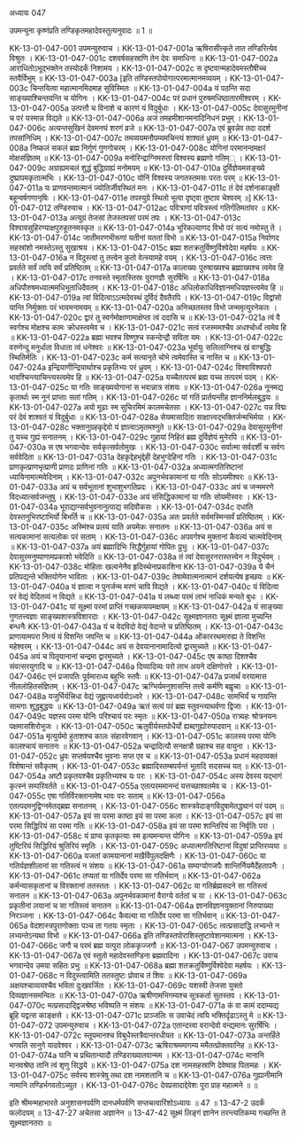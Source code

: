 अध्यायः 047

उपमन्युना कृष्णंप्रति तण्डिकृतमहादेवस्तुत्यनुवादः ॥ 1 ॥
	
KK-13-01-047-001	उपमन्युरुवाच ।
KK-13-01-047-001a	ऋषिरासीत्कृते तात तण्डिरित्येव विश्रुतः ।
KK-13-01-047-001c	दशवर्षसहस्राणि तेन देवः समाधिना ॥
KK-13-01-047-002a	आराधितोऽभूद्भक्तेन तस्योदर्कं निशामय ।
KK-13-01-047-002c	स दृष्टवान्महादेवमस्तौषीच्च स्तवैर्विभुम् ॥
KK-13-01-047-003a	[इति तण्डिस्तपोयोगात्परमात्मानमव्ययम् ।
KK-13-01-047-003c	चिन्तयित्वा महात्मानमिदमाह सुविस्मितः ॥
KK-13-01-047-004a	यं पठन्ति सदा साङ्ख्याश्चिन्तयन्ति च योगिनः ।
KK-13-01-047-004c	परं प्रधानं पुरुषमधिष्ठातारमीश्वरम् ।
KK-13-01-047-005a	उत्पत्तौ च विनाशे च कारणं यं विदुर्बुधाः ।
KK-13-01-047-005c	देवासुरमुनीनां च परं यस्मान्न विद्यते ॥
KK-13-01-047-006a	अजं तमहमीशानमनादिनिधनं प्रभुम् ।
KK-13-01-047-006c	अत्यन्तसुखिनं देवमनघं शरणं व्रजे ॥
KK-13-01-047-007a	एवं ब्रुवन्नेव तदा ददर्श तपसांनिधिम् ।
KK-13-01-047-007c	तमव्ययमनौपम्यमचिन्त्यं शाश्वतं ध्रुवम् ॥
KK-13-01-047-008a	निष्कलं सकलं ब्रह्म निर्गुणं गुणगोचरम् ।
KK-13-01-047-008c	योगिनां परमानन्दमक्षरं मोक्षसंज्ञितम् ॥
KK-13-01-047-009a	मनोरिन्द्राग्निमरुतां विश्वस्य ब्रह्मणो गतिम्् ।
KK-13-01-047-009c	अग्राह्यमचलं शुद्धं बुद्धिग्राह्यं मनोमयम् ॥
KK-13-01-047-010a	दुर्विज्ञेयमसङ्ख्ये दुष्प्रापमकृतात्मभिः ।
KK-13-01-047-010c	योनिं विश्वस्य जगतस्तमसः परतः परम् ॥
KK-13-01-047-011a	यः प्राणवन्तमात्मानं ज्योतिर्जीवस्थितं मनः ।
KK-13-01-047-011c	तं देवं दर्शनाकाङ्क्षी बहून्वर्षगणानृषिः ।
KK-13-01-047-011e	तपस्युग्रे स्थितो भूत्वा दृष्ट्वा तुष्टाव चेश्वरम् ॥]
KK-13-01-047-012	तण्डिरुवाच ।
KK-13-01-047-012ac	पवित्राणां पवित्रस्त्वं गतिर्गतिमतांवर ॥
KK-13-01-047-013a	अत्युग्रं तेजसां तेजस्तपसां परमं तपः ।
KK-13-01-047-013c	विश्वावसुहिरण्याक्षपुरुहूतनमस्कृत ॥
KK-13-01-047-014a	भूरिकल्याणद विभो परं सत्यं नमोस्तु ते ।
KK-13-01-047-014c	जातीमरणभीरूणां यतीनां यततां विभो ॥
KK-13-01-047-015a	निर्वाणद सहस्रांशो नमस्तेऽस्तु सुखाश्रय ।
KK-13-01-047-015c	ब्रह्मा शतक्रतुर्विष्णुर्विश्वेदेवा महर्षयः ॥
KK-13-01-047-016a	न विदुस्त्वां तु तत्त्वेन कुतो वेत्स्यामहे वयम् ।
KK-13-01-047-016c	त्वत्तः प्रवर्तते सर्वं त्वयि सर्वं प्रतिष्ठितम् ॥
KK-13-01-047-017a	कालाख्यः पुरुषाख्यश्च ब्रह्माख्यश्च त्वमेव हि ।
KK-13-01-047-017c	तनवस्ते स्मृतास्तिस्रः पुराणज्ञैः सुरर्षिभिः ॥
KK-13-01-047-018a	अधिपौरुषमध्यात्ममधिभूताधिदैवतम् ।
KK-13-01-047-018c	अधिलोकाधिविज्ञानमधियज्ञस्त्वमेव हि ॥
KK-13-01-047-019a	त्वां विदित्वाऽऽत्मदेवस्थं दुर्विदं दैवतैरपि ।
KK-13-01-047-019c	विद्वांसो यान्ति निर्मुक्ताः परं भावमनामयम् ॥
KK-13-01-047-020a	अनिच्छतस्तव विभो जन्ममृत्युरनेकतः ।
KK-13-01-047-020c	द्वारं तु स्वर्गमोक्षाणामाक्षेप्ता त्वं ददासि च ॥
KK-13-01-047-021a	त्वं वै स्वर्गश्च मोक्षश्च कामः क्रोधस्त्वमेव च ।
KK-13-01-047-021c	सत्वं रजस्ममश्चैव अधश्चोर्ध्वं त्वमेव हि ॥
KK-13-01-047-022a	ब्रह्मा भवश्च विष्णुश्च स्कन्देन्द्रौ सविता यमः ।
KK-13-01-047-022c	वरुणेन्दू मनुर्धाता विधाता त्वं धनेश्वरः ॥
KK-13-01-047-023a	भूर्वायुः सलिलाग्निश्च खं वाग्बुद्धिः स्थितिर्मतिः ।
KK-13-01-047-023c	कर्म सत्यानृते चोभे त्वमेवास्ति च नास्ति च ॥
KK-13-01-047-024a	इन्द्रियाणीन्द्रियार्थाश्च प्रकृतिभ्यः परं ध्रुवम् ।
KK-13-01-047-024c	विश्वाविश्वपरो भावश्चिन्त्याचिन्त्यस्त्वमेव हि ॥
KK-13-01-047-025a	यच्चैतत्परमं ब्रह्म यच्च तत्परमं पदम् ।
KK-13-01-047-025c	या गतिः साङ्ख्ययोगानां स भवान्नात्र संशयः ॥
KK-13-01-047-026a	नूनमद्य कृतार्थाः स्म नूनं प्राप्ताः सतां गतिम् ।
KK-13-01-047-026c	यां गतिं प्रार्तयन्तीह ज्ञाननिर्मलबुद्धयः ॥
KK-13-01-047-027a	अयो मूढाः स्म सुचिरमिमं कालमचेतसा ।
KK-13-01-047-027c	यन्न विद्मः परं देवं शाश्वतं यं विदुर्बुधाः ॥
KK-13-01-047-028a	सेयमासादिता साक्षात्त्वद्भक्तिर्जन्मभिर्मया ।
KK-13-01-047-028c	भक्तानुग्रहकृद्देवो यं ज्ञात्वाऽमृतमश्नुते ॥
KK-13-01-047-029a	देवासुरमुनीनां तु यच्च गुह्यं सनातनम् ।
KK-13-01-047-029c	गुहायां निहितं ब्रह्म दुर्विज्ञेयं मुनेरपि ॥
KK-13-01-047-030a	स एष भगवान्देवः सर्वकृत्सर्वतोमुखः ।
KK-13-01-047-030c	सर्वात्मा सर्वदर्शी च सर्वगः सर्ववेदिता ॥
KK-13-01-047-031a	देहकृद्देहभृद्देही देहभुग्देहिनां गतिः ।
KK-13-01-047-031c	प्राणकृत्प्राणभृत्प्राणी प्राणदः प्राणिनां गतिः ॥
KK-13-01-047-032a	अध्यात्मगतिरिष्टानां ध्यायिनामात्मवेदिनाम् ।
KK-13-01-047-032c	अपुनर्भवकामानां या गतिः सोऽयमीश्वरः ॥
KK-13-01-047-033a	अयं च सर्वभूतानां शुभाशुभगतिप्रदः ।
KK-13-01-047-033c	अयं च जन्ममरणे विदध्यात्सर्वजन्तुषु ।
KK-13-01-047-033e	अयं संसिद्धिकामानां या गतिः सोयमीस्वरः ।
KK-13-01-047-034a	भूराद्यान्सर्वभुवनानुत्पाद्य सदिवौकसः ।
KK-13-01-047-034c	दधाति देवस्तनुभिरष्टाभिर्यो बिभर्ति च ॥
KK-13-01-047-035a	अतः प्रवर्तते सर्वमस्मिन्सर्वं प्रतिष्ठितम् ।
KK-13-01-047-035c	अस्मिंश्च प्रलयं याति अयमेकः सनातनः ॥
KK-13-01-047-036a	अयं स सत्यकामानां सत्यलोकः परं सताम् ।
KK-13-01-047-036c	अपवर्गश्च मुक्तानां कैवल्यं चात्मवेदिनाम् ॥
KK-13-01-047-037a	अयं ब्रह्मादिभिः सिद्धैर्गुहायां गोपितः प्रुभुः ।
KK-13-01-047-037c	देवासुरमनुष्याणामप्रकाशो भवेदिति ॥
KK-13-01-047-038a	तं त्वां देवासुरनरास्तत्त्वेन न विदुर्भवम् ।
KK-13-01-047-038c	मोहिताः खल्वनेनैव हृदिस्थेनाप्रकाशिना
KK-13-01-047-039a	ये चैनं प्रतिपद्यन्ते भक्तियोगेन भाविताः ।
KK-13-01-047-039c	तेषामेवात्मनात्मानं दर्शयत्येष हृच्छयः ॥
KK-13-01-047-040a	यं ज्ञात्वा न पुनर्जन्म मरणं चापि विद्यते ।
KK-13-01-047-040c	यं विदित्वा परं वेद्यं वेदितव्यं न विद्यते ॥
KK-13-01-047-041a	यं लब्ध्वा परमं लाभं नाधिकं मन्यते बुधः ।
KK-13-01-047-041c	यां सूक्ष्मां परमां प्राप्तिं गच्छन्नव्ययमक्षयम् ॥
KK-13-01-047-042a	यं साङ्ख्या गुणतत्त्वज्ञाः साङ्ख्यशास्त्रविशारदाः ।
KK-13-01-047-042c	सूक्ष्मज्ञानतराः सूक्ष्मं ज्ञात्वा मुच्यन्ति बन्धनैः
KK-13-01-047-043a	यं च वेदविदो वेद्यं वेदान्ते च प्रतिष्ठितम् ।
KK-13-01-047-043c	प्राणायामपरा नित्यं यं विशन्ति जपन्ति च ॥
KK-13-01-047-044a	ओंकाररथमारुह्य ते विशन्ति महेश्वरम् ।
KK-13-01-047-044c	अयं स देवयानानामादित्यो द्वारमुच्यते ॥
KK-13-01-047-045a	अयं च पितृयानानां चन्द्रमा द्वारमुच्यते ।
KK-13-01-047-045c	एष काष्ठा दिशश्चैव संवत्सरयुगादि च ॥
KK-13-01-047-046a	दिव्यादिव्यः परो लाभ अयने दक्षिणोत्तरे ।
KK-13-01-047-046c	एनं प्रजापतिः पूर्वमाराध्य बहुभिः स्तवैः ॥
KK-13-01-047-047a	प्रजार्थं वरयामास नीललोहितसंज्ञितम् ।
KK-13-01-047-047c	ऋग्भिर्यमनुशासन्ति तत्त्वे कर्मणि बह्वृचाः ॥
KK-13-01-047-048a	यजुर्भिर्यत्त्रिधा वेद्यं जुह्वत्यध्वर्यवोऽध्वरे ।
KK-13-01-047-048c	सामभिर्यं च गायन्ति सामगाः शुद्धबुद्धयः ॥
KK-13-01-047-049a	ऋतं सत्यं परं ब्रह्म स्तुवन्त्याथर्वणा द्विजाः ।
KK-13-01-047-049c	यज्ञस्य परमा योनिः परिश्चायं परः स्मृतः ॥
KK-13-01-047-050a	रात्र्यहः श्रोत्रनयनः पक्षमासशिरोभुजः ।
KK-13-01-047-050c	ऋतुवीर्यस्तपोधैर्यो ह्यब्दगुह्योरुपादवान् ॥
KK-13-01-047-051a	मृत्युर्यमो हुताशश्च कालः संहारवेगवान् ।
KK-13-01-047-051c	कालस्य परमा योनिः कालश्चायं सनातनः ॥
KK-13-01-047-052a	चन्द्रादित्यौ सनक्षत्रौ ग्रहाश्च सह वायुना ।
KK-13-01-047-052c	ध्रुवः सप्तर्षयश्चैव भुवनाः सप्त एव च ॥
KK-13-01-047-053a	प्रधानं महदव्यक्तं विशेषान्तं सवैकृतम् ।
KK-13-01-047-053c	ब्रह्मादिस्तम्बपर्यन्तं भूतादि सदसच्च यत् ॥
KK-13-01-047-054a	अष्टौ प्रकृतयश्चैव प्रकृतिभ्यश्च यः परः ।
KK-13-01-047-054c	अस्य देवस्य यद्भागं कृत्स्नं सम्परिवर्तते ॥
KK-13-01-047-055a	एतत्परममानन्दं यत्तच्छाश्वतमेव च ।
KK-13-01-047-055c	एषा गतिर्विरक्तानामेष भावः परः सताम् ॥
KK-13-01-047-056a	एतत्पदमनुद्विग्नमेतद्ब्रह्म सनातनम् ।
KK-13-01-047-056c	शास्त्रवेदाङ्गविदुषामेतद्ध्यानं परं पदम् ॥
KK-13-01-047-057a	इयं सा परमा काष्ठा इयं सा परमा कला ।
KK-13-01-047-057c	इयं सा परमा सिद्धिरियं सा परमा गतिः ॥
KK-13-01-047-058a	इयं सा परमा शान्तिरियं सा निर्वृतिः परा ।
KK-13-01-047-058c	यं प्राप्य कृतकृत्याः स्म इत्यमन्यन्त योगिनः ॥
KK-13-01-047-059a	इयं तुष्टिरियं सिद्धिरियं श्रुतिरियं स्मृतिः ।
KK-13-01-047-059c	अध्यात्मगतिरिष्टानां विदुषां प्राप्तिरव्यया ॥
KK-13-01-047-060a	यजतां कामयानानां मखैर्विपुलदक्षिणैः ।
KK-13-01-047-060c	या गतिर्यज्ञशीलानां सा गतिस्त्वं न संशयः ॥
KK-13-01-047-061a	सम्यग्योगजपैः शान्तिर्नियमैर्देहतापनैः ।
KK-13-01-047-061c	तप्यतां या गतिर्देव परमा सा गतिर्भवान् ॥
KK-13-01-047-062a	कर्मन्यासकृतानां च विरक्तानां ततस्ततः ।
KK-13-01-047-062c	या गतिर्ब्रह्मसदने सा गतिस्त्वं सनातन ॥
KK-13-01-047-063a	अपुनर्भवकामानां वैराग्ये वर्ततां च या ।
KK-13-01-047-063c	प्रकृतीनां लयानां च सा गतिस्त्वं सनातन ॥
KK-13-01-047-064a	ज्ञानविज्ञानयुक्तानां निरुपाख्या निरञ्जना ।
KK-13-01-047-064c	कैवल्या या गतिर्देव परमा सा गतिर्भवान् ॥
KK-13-01-047-065a	वेदशास्त्रपुराणोक्ताः पञ्च ता गतयः स्मृताः ।
KK-13-01-047-065c	त्वत्प्रसादाद्धि लभ्यन्ते न लभ्यन्तेऽन्यथा विभो ॥
KK-13-01-047-066a	इति तण्डिस्तपोराशिस्तुष्टावेशानमात्मना ।
KK-13-01-047-066c	जगौ च परमं ब्रह्म यत्पुरा लोककृज्जगौ ॥
KK-13-01-047-067	उपमन्युरुवाच ।
KK-13-01-047-067a	एवं स्तुतो महादेवस्तण्डिना ब्रह्मवादिना ।
KK-13-01-047-067c	उवाच भगवान्देव उमया सहितः प्रभुः ॥
KK-13-01-047-068a	ब्रह्मा शतक्रतुर्विष्णुर्विश्वेदेवा महर्षयः ।
KK-13-01-047-068c	न विदुस्त्वामिति ततस्तुष्टः प्रोवाच तं शिवः ॥
KK-13-01-047-069a	अक्षयश्चाव्ययश्चैव भविता दुःखवर्जितः ।
KK-13-01-047-069c	यशस्वी तेजसा युक्तो दिव्यज्ञानसमन्वितः ॥
KK-13-01-047-070a	ऋषीणामभिगम्यश्च सूत्रकर्ता सुतस्तव ।
KK-13-01-047-070c	मत्प्रसादाद्द्विजश्रेष्ठ भविष्यति न संशयः ॥
KK-13-01-047-071a	कं वा कामं ददाम्यद्य ब्रूहि यद्वत्स काङ्क्षसे ।
KK-13-01-047-071c	प्राञ्जलिः स उवाचेदं त्वयि भक्तिर्दृढाऽस्तु मे ॥
KK-13-01-047-072	उपमन्युरुवाच ।
KK-13-01-047-072a	एतान्दत्त्वा वरान्देवो वन्द्यमानः सुरर्षिभिः ।
KK-13-01-047-072c	स्तूयमानश्च विबुधैस्तत्रैवान्तरधीयत ॥
KK-13-01-047-073a	अन्तर्हिते भगवति सानुगे यादवेश्वर ।
KK-13-01-047-073c	ऋषिराश्रममागम्य ममैतत्प्रोक्तवानिह ॥
KK-13-01-047-074a	यानि च प्रथितान्यादौ तण्डिराख्यातवान्मम ।
KK-13-01-047-074c	मानानि मानवश्रेष्ठ तानि त्वं शृणु सिद्धये ॥
KK-13-01-047-075a	दश नामसहस्राणि देवेष्वाह पितामहः ।
KK-13-01-047-075c	सर्वस्य शास्त्रेषु तथा दश नामशतानि च ॥
KK-13-01-047-076a	गुह्यानीमानि नामानि तण्डिर्भगवतोऽच्युत ।
KK-13-01-047-076c	देवप्रसादाद्देवेशः पुरा प्राह महात्मने ॥ ॥
	
इति श्रीमन्महाभारते अनुशासनपर्वणि दानधर्मपर्वणि सप्तचत्वारिंशोऽध्यायः ॥ 47 ॥
13-47-2 उदर्कं फलोदयम् ॥ 13-47-27 अचेतसा अज्ञानेन ॥ 13-47-42 सूक्ष्मं लिङ्गं ज्ञानेन तरन्त्यतिकम्य गच्छन्ति ते सूक्ष्मज्ञानतराः ॥	
